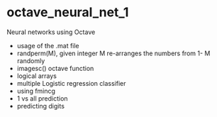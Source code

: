 # octave_neural_net_1
Neural networks using Octave

- usage of the .mat file
- randperm(M), given integer M re-arranges the numbers from 1- M randomly
- imagesc() octave function
- logical arrays
- multiple Logistic regression classifier
- using fmincg
- 1 vs all prediction
- predicting digits
